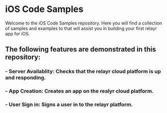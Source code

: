 iOS Code Samples
===============
Welcome to the iOS Code Samples repository.
Here you will find a  collection of samples and examples to that will assist you in building your first relayr app for iOS.

## The following features are demonstrated in this repository:

### - Server Availablity: Checks that the relayr cloud platform is up and responding.
### - App Creation: Creates an app on the realyr cloud platform.
### - User Sign in: Signs a user in to the relayr platform.
